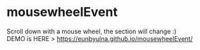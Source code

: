 # mousewheelEvent

Scroll down with a mouse wheel, the section will change :)<br>
DEMO is HERE > https://eunbyulna.github.io/mousewheelEvent/
